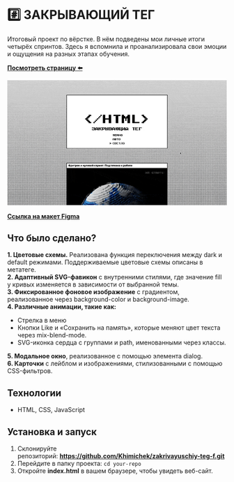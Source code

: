 # #️⃣ ЗАКРЫВАЮЩИЙ ТЕГ
Итоговый проект по вёрстке. В нём подведены мои личные итоги четырёх спринтов. Здесь я вспомнила и проанализировала свои эмоции и ощущения на разных этапах обучения.

**[Посмотреть страницу ⬅️](https://khimichek.github.io/zakrivayuschiy-teg-f/)**

<img src="./readme.gif" />

**[Ссылка на макет Figma](https://www.figma.com/design/wlEuATONOV9beiWvy77RIx/)**

## Что было сделано?

**1. Цветовые схемы.** Реализована функция переключения между dark и default режимами. Поддерживаемые цветовые схемы описаны в метатеге.  
**2. Адаптивный SVG-фавикон** с внутренними стилями, где значение fill у кривых изменяется в зависимости от выбранной темы.  
**3. Фиксированное фоновое изображение** с градиентом, реализованное через background-color и background-image.  
**4. Различные анимации, такие как:**
* Стрелка в меню
* Кнопки Like и «Сохранить на память», которые меняют цвет текста через mix-blend-mode.
* SVG-иконка сердца с группами и path, именованными через классы.  

**5. Модальное окно**, реализованное с помощью элемента dialog.  
**6. Карточки** с лейблом и изображениями, стилизованными с помощью CSS-фильтров.

## Технологии
* HTML, CSS, JavaScript

## Установка и запуск

1. Склонируйте репозиторий: **https://github.com/Khimichek/zakrivayuschiy-teg-f.git**
2. Перейдите в папку проекта: `cd your-repo`
3. Откройте **index.html** в вашем браузере, чтобы увидеть веб-сайт.
